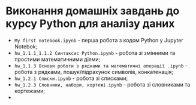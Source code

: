 # Виконання домашніх завдань до курсу Python для аналізу даних
- `My first notebook.ipynb` - перша робота з кодом Python у Jupyter Notebok;
- `hw_1.1.1_1.1.2 Cинтаксис Python.ipynb` - робота зі змінними та простими математичними діями;
- `hw_1.1.3 Основи роботи з рядками та математичні операції .ipynb` - робота з рядками, пошук/підрахунок символів, конкатенація;
- `hw_1.2.1 Списки.ipynb` - робота зі списками;
- `hw_1.2.3 Словники, набори, кортежі.ipynb` - робота зі словниками та кортежами;
- 
